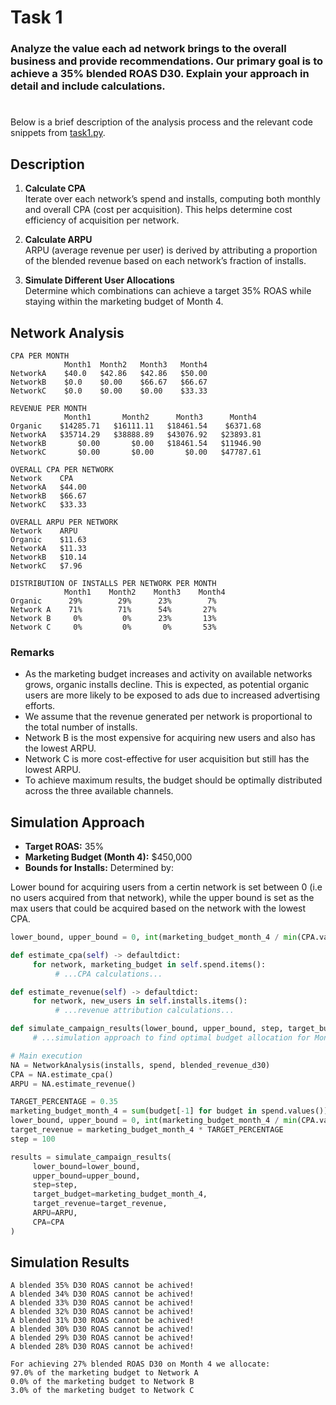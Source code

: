 # Task 1 
### Analyze the value each ad network brings to the overall business and provide recommendations. Our primary goal is to achieve a 35% blended ROAS D30. Explain your approach in detail and include calculations.

#
Below is a brief description of the analysis process and the relevant code snippets from [task1.py](/task1.py).

## Description

1. **Calculate CPA**  
    Iterate over each network’s spend and installs, computing both monthly and overall CPA (cost per acquisition). This helps determine cost efficiency of acquisition per network.

2. **Calculate ARPU**  
    ARPU (average revenue per user) is derived by attributing a proportion of the blended revenue based on each network’s fraction of installs.

3. **Simulate Different User Allocations**  
    Determine which combinations can achieve a target 35% ROAS while staying within the marketing budget of Month 4.

## Network Analysis

```
CPA PER MONTH
            Month1  Month2   Month3   Month4
NetworkA    $40.0   $42.86   $42.86   $50.00
NetworkB    $0.0    $0.00    $66.67   $66.67
NetworkC    $0.0    $0.00    $0.00    $33.33
```

```
REVENUE PER MONTH
            Month1       Month2      Month3      Month4
Organic    $14285.71   $16111.11   $18461.54    $6371.68
NetworkA   $35714.29   $38888.89   $43076.92   $23893.81
NetworkB       $0.00       $0.00   $18461.54   $11946.90
NetworkC       $0.00       $0.00       $0.00   $47787.61
```

```
OVERALL CPA PER NETWORK
Network    CPA
NetworkA   $44.00
NetworkB   $66.67
NetworkC   $33.33
```

```
OVERALL ARPU PER NETWORK
Network    ARPU  
Organic    $11.63
NetworkA   $11.33
NetworkB   $10.14
NetworkC   $7.96 
```

```
DISTRIBUTION OF INSTALLS PER NETWORK PER MONTH		
            Month1    Month2    Month3    Month4		
Organic	     29%	    29%	     23%	    7%
Network A	 71%	    71%	     54%	   27%
Network B	  0%	     0%	     23%	   13%
Network C	  0%	     0%	      0%	   53%

```
### Remarks

- As the marketing budget increases and activity on available networks grows, organic installs decline. This is expected, as potential organic users are more likely to be exposed to ads due to increased advertising efforts.
- We assume that the revenue generated per network is proportional to the total number of installs.
- Network B is the most expensive for acquiring new users and also has the lowest ARPU.
- Network C is more cost-effective for user acquisition but still has the lowest ARPU.
- To achieve maximum results, the budget should be optimally distributed across the three available channels.



## Simulation Approach
- **Target ROAS:** 35%  
- **Marketing Budget (Month 4):** $450,000
- **Bounds for Installs:** Determined by:

Lower bound for acquiring users from a certin network is set between 0 (i.e no users acquired from that network), while the upper bound is set as the max users that could be acquired based on the network with the lowest CPA. 

```python
lower_bound, upper_bound = 0, int(marketing_budget_month_4 / min(CPA.values()))
```

```python
def estimate_cpa(self) -> defaultdict:
     for network, marketing_budget in self.spend.items():
          # ...CPA calculations...

def estimate_revenue(self) -> defaultdict:
     for network, new_users in self.installs.items():
          # ...revenue attribution calculations...

def simulate_campaign_results(lower_bound, upper_bound, step, target_budget, target_revenue, ARPU, CPA):
     # ...simulation approach to find optimal budget allocation for Month 4...

# Main execution
NA = NetworkAnalysis(installs, spend, blended_revenue_d30)
CPA = NA.estimate_cpa()
ARPU = NA.estimate_revenue()

TARGET_PERCENTAGE = 0.35
marketing_budget_month_4 = sum(budget[-1] for budget in spend.values())
lower_bound, upper_bound = 0, int(marketing_budget_month_4 / min(CPA.values()))
target_revenue = marketing_budget_month_4 * TARGET_PERCENTAGE
step = 100

results = simulate_campaign_results(
     lower_bound=lower_bound,
     upper_bound=upper_bound,
     step=step,
     target_budget=marketing_budget_month_4,
     target_revenue=target_revenue,
     ARPU=ARPU,
     CPA=CPA
)
```
## Simulation Results
```
A blended 35% D30 ROAS cannot be achived!      
A blended 34% D30 ROAS cannot be achived!      
A blended 33% D30 ROAS cannot be achived!      
A blended 32% D30 ROAS cannot be achived!     
A blended 31% D30 ROAS cannot be achived!      
A blended 30% D30 ROAS cannot be achived!      
A blended 29% D30 ROAS cannot be achived!      
A blended 28% D30 ROAS cannot be achived!      

For achieving 27% blended ROAS D30 on Month 4 we allocate:
97.0% of the marketing budget to Network A     
0.0% of the marketing budget to Network B      
3.0% of the marketing budget to Network C  
```